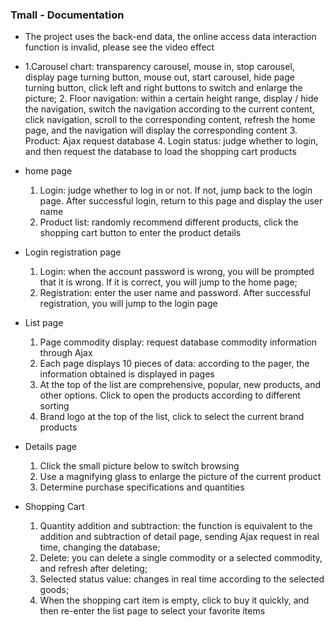 ### Tmall - Documentation

+ The project uses the back-end data, the online access data interaction function is invalid, please see the video effect

+ 1.Carousel chart: transparency carousel, mouse in, stop carousel, display page turning button, mouse out, start carousel, hide page turning button, click left and        right buttons to switch and enlarge the picture;
    2. Floor navigation: within a certain height range, display / hide the navigation, switch the navigation according to the current content, click navigation,            scroll to the corresponding content, refresh the home page, and the navigation will display the corresponding content
    3. Product: Ajax request database
    4. Login status: judge whether to login, and then request the database to load the shopping cart products

+ home page

  1. Login: judge whether to log in or not. If not, jump back to the login page. After successful login, return to this page and display the user name
  2. Product list: randomly recommend different products, click the shopping cart button to enter the product details

+ Login registration page

  1. Login: when the account password is wrong, you will be prompted that it is wrong. If it is correct, you will jump to the home page;
  2. Registration: enter the user name and password. After successful registration, you will jump to the login page

+ List page

  1. Page commodity display: request database commodity information through Ajax
  2. Each page displays 10 pieces of data: according to the pager, the information obtained is displayed in pages
  3. At the top of the list are comprehensive, popular, new products, and other options. Click to open the products according to different sorting
  4. Brand logo at the top of the list, click to select the current brand products

+ Details page

  1. Click the small picture below to switch browsing
  2. Use a magnifying glass to enlarge the picture of the current product
  3. Determine purchase specifications and quantities

+ Shopping Cart

  1. Quantity addition and subtraction: the function is equivalent to the addition and subtraction of detail page, sending Ajax request in real time, changing the          database;
  2. Delete: you can delete a single commodity or a selected commodity, and refresh after deleting;
  3. Selected status value: changes in real time according to the selected goods;
  4. When the shopping cart item is empty, click to buy it quickly, and then re-enter the list page to select your favorite items

     

      

  

